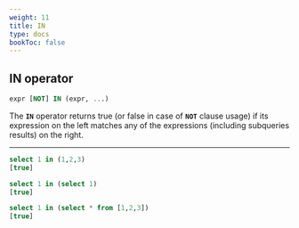 ```yaml
---
weight: 11
title: IN
type: docs
bookToc: false
---
```


## IN operator

```SQL
expr [NOT] IN (expr, ...)
```

The **`IN`** operator returns true (or false in case of **`NOT`** clause usage) if its expression on the left matches any of
the expressions (including subqueries results) on the right.

---

```SQL
select 1 in (1,2,3)
[true]

select 1 in (select 1)
[true]

select 1 in (select * from [1,2,3])
[true]
```
